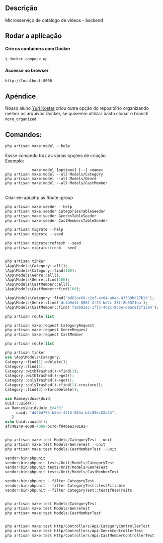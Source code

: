 ## Descrição

Microsserviço de catálogo de vídeos - backend

## Rodar a aplicação

#### Crie os containers com Docker

```bash
$ docker-compose up
```

#### Accesse no browser

```
http://localhost:8000
```

## Apéndice

Nosso aluno [Yuri Koster](https://github.com/yurikoster1) criou outra opção do repositório organizando melhor os arquivos Docker, se quiserem utilizar basta clonar o branch `more_organized`.

## Comandos:

```php
php artisan make:model --help
```

Essse comando traz as várias opções de criação.<br />
Exemplo:

```
            make:model [options] [--] <name>
php artisan make:model --all Models/Category
php artisan make:model --all Models/Genre
php artisan make:model --all Models/CastMember
```

<br />
Criar em api.php as Route::group
<br />

```php
php artisan make:seeder --help
php artisan make:seeder CategoriesTableSeeder
php artisan make:seeder GenresTableSeeder
php artisan make:seeder CastMembersTableSeeder

```

```php
php artisan migrate --help
php artisan migrate --seed
```

```php
php artisan migrate:refresh --seed
php artisan migrate:fresh --seed
```

```php

php artisan tinker
\App\Models\Category::all();
\App\Models\Category::find(100);
\App\Models\Genre::all();
\App\Models\Genre::find(100);
\App\Models\CastMember::all();
\App\Models\CastMember::find(100);

\App\Models\Category::find('bd62ee68-c2ef-4c64-a0eb-43389bd27b2d');
\App\Models\Genre::find('dc4b9d14-806f-4f23-bd2c-38ff8b3521ba');
\App\Models\CastMember::find('faeb82ec-1ff2-4c8c-9b5e-deac8f2f12a4');

```

```php
php artisan route:list
```

```php
php artisan make:request CategoryRequest
php artisan make:request GenreRequest
php artisan make:request CastMember
```

```php
php artisan route:list
```

```php
php artisan tinker
use \App\Models\Category;
Category::find(1)->delete();
Category::find(1);
Category::withTrashed()->find(1);
Category::withTrashed()->get();
Category::onlyTrashed()->get();
Category::onlyTrashed()->find(1)->restore();
Category::find(2)->forceDelete();

use Ramsey\Uuid\Uuid;
Uuid::uuid4();
=> Ramsey\Uuid\Uuid {#4391
     uuid: "dd40d795-b5e4-4315-804a-b2c89ec82a25",
   }
echo Uuid::uuid4();
afc48249-e608-4099-bc7d-f94dea370192⏎


php artisan make:test Models/CategoryTest --unit
php artisan make:test Models/GenreTest --unit
php artisan make:test Models/CastMemberTest --unit

vendor/bin/phpunit
vendor/bin/phpunit tests/Unit/Models/CategoryTest
vendor/bin/phpunit tests/Unit/Models/GenreTest
vendor/bin/phpunit tests/Unit/Models/CastMemberTest

vendor/bin/phpunit --filter CategoryTest
vendor/bin/phpunit --filter CategoryTest::testFillable
vendor/bin/phpunit --filter CategoryTest::testIfUseTraits


php artisan make:test Models/CategoryTest
php artisan make:test Models/GenreTest
php artisan make:test Models/CastMemberTest


php artisan make:test Http/Controllers/Api/CategoryControllerTest
php artisan make:test Http/Controllers/Api/GenreControllerTest
php artisan make:test Http/Controllers/Api/CastMemberControllerTest

```
